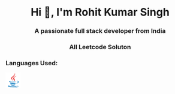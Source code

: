 <h1 align="center">Hi 👋, I'm Rohit Kumar Singh</h1>
<h3 align="center">A passionate full stack developer from India</h3>
<h3 align="center">All Leetcode Soluton</h3>

<h3 align="left">Languages Used:</h3>
<img src="https://raw.githubusercontent.com/devicons/devicon/master/icons/java/java-original.svg" alt="java" width="40" height="40"/> </a> <a href="https://developer.mozilla.org/en-US/docs/Web/JavaScript" target="_blank">
